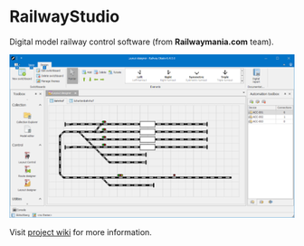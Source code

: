 # RailwayStudio
Digital model railway control software (from **Railwaymania.com** team).

![](https://github.com/gllortc/railwaystudio/blob/master/docs/Images/railwaystudio.png?raw=true)

Visit [project wiki](https://github.com/gllortc/railwaystudio/wiki) for more information.
